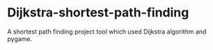 # Dijkstra-shortest-path-finding
A shortest path finding project tool which used Dijkstra algorithm and pygame.
